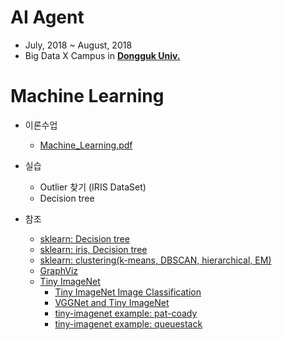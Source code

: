 # AI Agent

- July, 2018 ~ August, 2018
- Big Data X Campus in [**Dongguk Univ.**](http://www.dongguk.edu/mbs/kr/index.jsp)

# Machine Learning

- 이론수업
	- [Machine_Learning.pdf](./Machine_Learning.pdf)

- 실습
	- Outlier 찾기 (IRIS DataSet)
	- Decision tree

- 참조
	- [sklearn: Decision tree](http://scikit-learn.org/stable/modules/tree.html)
	- [sklearn: iris, Decision tree](https://medium.com/@rnbrown/creating-and-visualizing-decision-trees-with-python-f8e8fa394176)
	- [sklearn: clustering(k-means, DBSCAN, hierarchical, EM)](http://scikit-learn.org/stable/modules/clustering.html#clustering)
	- [GraphViz](https://graphviz.gitlab.io/_pages/Download/Download_windows.html)
	- [Tiny ImageNet](https://tiny-imagenet.herokuapp.com/)
		- [Tiny ImageNet Image Classification](http://cs231n.stanford.edu/reports/2017/pdfs/940.pdf)
		- [VGGNet and Tiny ImageNet](https://learningai.io/projects/2017/06/29/tiny-imagenet.html)
		- [tiny-imagenet example: pat-coady](https://github.com/pat-coady/tiny_imagenet)
		- [tiny-imagenet example: queuestack](https://github.com/queuestack/TinyImageNet)
